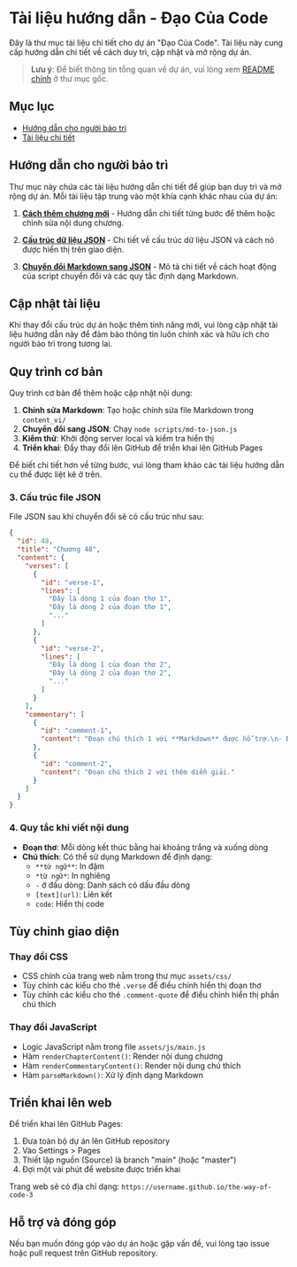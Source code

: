 # Tài liệu hướng dẫn - Đạo Của Code

Đây là thư mục tài liệu chi tiết cho dự án "Đạo Của Code". Tài liệu này cung cấp hướng dẫn chi tiết về cách duy trì, cập nhật và mở rộng dự án.

> **Lưu ý**: Để biết thông tin tổng quan về dự án, vui lòng xem [README chính](../README.md) ở thư mục gốc.

## Mục lục

- [Hướng dẫn cho người bảo trì](#hướng-dẫn-cho-người-bảo-trì)
- [Tài liệu chi tiết](#tài-liệu-chi-tiết)

## Hướng dẫn cho người bảo trì

Thư mục này chứa các tài liệu hướng dẫn chi tiết để giúp bạn duy trì và mở rộng dự án. Mỗi tài liệu tập trung vào một khía cạnh khác nhau của dự án:

1. [**Cách thêm chương mới**](adding-new-chapter.md) - Hướng dẫn chi tiết từng bước để thêm hoặc chỉnh sửa nội dung chương.

2. [**Cấu trúc dữ liệu JSON**](json-structure.md) - Chi tiết về cấu trúc dữ liệu JSON và cách nó được hiển thị trên giao diện.

3. [**Chuyển đổi Markdown sang JSON**](markdown-to-json.md) - Mô tả chi tiết về cách hoạt động của script chuyển đổi và các quy tắc định dạng Markdown.

## Cập nhật tài liệu

Khi thay đổi cấu trúc dự án hoặc thêm tính năng mới, vui lòng cập nhật tài liệu hướng dẫn này để đảm bảo thông tin luôn chính xác và hữu ích cho người bảo trì trong tương lai.

## Quy trình cơ bản

Quy trình cơ bản để thêm hoặc cập nhật nội dung:

1. **Chỉnh sửa Markdown**: Tạo hoặc chỉnh sửa file Markdown trong `content_vi/`
2. **Chuyển đổi sang JSON**: Chạy `node scripts/md-to-json.js`
3. **Kiểm thử**: Khởi động server local và kiểm tra hiển thị
4. **Triển khai**: Đẩy thay đổi lên GitHub để triển khai lên GitHub Pages

Để biết chi tiết hơn về từng bước, vui lòng tham khảo các tài liệu hướng dẫn cụ thể được liệt kê ở trên.

### 3. Cấu trúc file JSON

File JSON sau khi chuyển đổi sẽ có cấu trúc như sau:

```json
{
  "id": 48,
  "title": "Chương 48",
  "content": {
    "verses": [
      {
        "id": "verse-1",
        "lines": [
          "Đây là dòng 1 của đoạn thơ 1",
          "Đây là dòng 2 của đoạn thơ 1",
          "..."
        ]
      },
      {
        "id": "verse-2",
        "lines": [
          "Đây là dòng 1 của đoạn thơ 2",
          "Đây là dòng 2 của đoạn thơ 2",
          "..."
        ]
      }
    ],
    "commentary": [
      {
        "id": "comment-1",
        "content": "Đoạn chú thích 1 với **Markdown** được hỗ trợ.\n- Điểm quan trọng 1\n- Điểm quan trọng 2"
      },
      {
        "id": "comment-2",
        "content": "Đoạn chú thích 2 với thêm diễn giải."
      }
    ]
  }
}
```

### 4. Quy tắc khi viết nội dung

- **Đoạn thơ**: Mỗi dòng kết thúc bằng hai khoảng trắng và xuống dòng
- **Chú thích**: Có thể sử dụng Markdown để định dạng:
  - `**từ ngữ**`: In đậm
  - `*từ ngữ*`: In nghiêng
  - `-` ở đầu dòng: Danh sách có dấu đầu dòng
  - `[text](url)`: Liên kết
  - ``code``: Hiển thị code

## Tùy chỉnh giao diện

### Thay đổi CSS

- CSS chính của trang web nằm trong thư mục `assets/css/`
- Tùy chỉnh các kiểu cho thẻ `.verse` để điều chỉnh hiển thị đoạn thơ
- Tùy chỉnh các kiểu cho thẻ `.comment-quote` để điều chỉnh hiển thị phần chú thích

### Thay đổi JavaScript

- Logic JavaScript nằm trong file `assets/js/main.js`
- Hàm `renderChapterContent()`: Render nội dung chương
- Hàm `renderCommentaryContent()`: Render nội dung chú thích
- Hàm `parseMarkdown()`: Xử lý định dạng Markdown

## Triển khai lên web

Để triển khai lên GitHub Pages:

1. Đưa toàn bộ dự án lên GitHub repository
2. Vào Settings > Pages
3. Thiết lập nguồn (Source) là branch "main" (hoặc "master")
4. Đợi một vài phút để website được triển khai

Trang web sẽ có địa chỉ dạng: `https://username.github.io/the-way-of-code-3`

## Hỗ trợ và đóng góp

Nếu bạn muốn đóng góp vào dự án hoặc gặp vấn đề, vui lòng tạo issue hoặc pull request trên GitHub repository.
